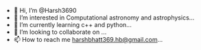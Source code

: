 - 👋 Hi, I’m @Harsh3690
- 👀 I’m interested in Computational astronomy and astrophysics...
- 🌱 I’m currently learning c++ and python...
- 💞️ I’m looking to collaborate on ...
- 📫 How to reach me harshbhatt369.hb@gmail.com...

<!---
Harsh3690/Harsh3690 is a ✨ special ✨ repository because its `README.md` (this file) appears on your GitHub profile.
You can click the Preview link to take a look at your changes.
--->
